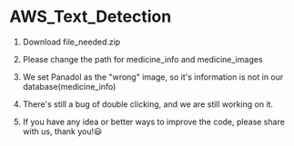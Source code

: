 # AWS_Text_Detection
1. Download file_needed.zip

2. Please change the path for medicine_info and medicine_images

3. We set Panadol as the "wrong" image, so it's information is not in our database(medicine_info)

4. There's still a bug of double clicking, and we are still working on it. 

5. If you have any idea or better ways to improve the code, please share with us, thank you!😃
